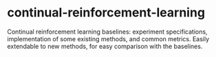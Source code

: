 # continual-reinforcement-learning
Continual reinforcement learning baselines: experiment specifications, implementation of some existing methods, and common metrics. Easily extendable to new methods, for easy comparison with the baselines.
